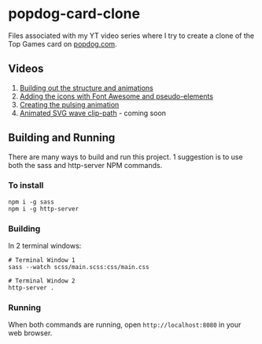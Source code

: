 # popdog-card-clone

Files associated with my YT video series where I try to create a clone of the Top Games card on [popdog.com](https://popdog.com).

## Videos
1) [Building out the structure and animations](https://youtu.be/YmyqlM13JUU)
2) [Adding the icons with Font Awesome and pseudo-elements](https://youtu.be/lMBa7gLWyO4)
3) [Creating the pulsing animation](https://youtu.be/PMGCOVfK-8s)
4) [Animated SVG wave clip-path](#) - coming soon

## Building and Running

There are many ways to build and run this project. 1 suggestion is to use both the sass and http-server NPM commands.

### To install

```
npm i -g sass
npm i -g http-server
```

### Building

In 2 terminal windows:

```
# Terminal Window 1
sass --watch scss/main.scss:css/main.css

# Terminal Window 2
http-server .
```

### Running

When both commands are running, open `http://localhost:8080` in your web browser.
